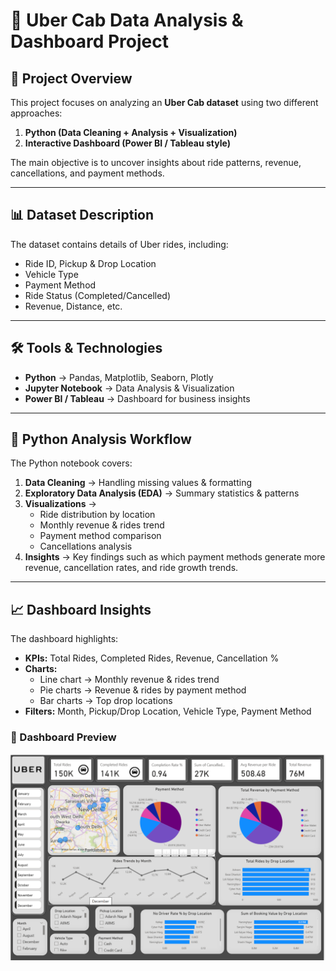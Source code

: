 # 🚖 Uber Cab Data Analysis & Dashboard Project  

## 📌 Project Overview  
This project focuses on analyzing an **Uber Cab dataset** using two different approaches:  
1. **Python (Data Cleaning + Analysis + Visualization)**  
2. **Interactive Dashboard (Power BI / Tableau style)**  

The main objective is to uncover insights about ride patterns, revenue, cancellations, and payment methods.  

---

## 📊 Dataset Description  
The dataset contains details of Uber rides, including:  
- Ride ID, Pickup & Drop Location  
- Vehicle Type  
- Payment Method  
- Ride Status (Completed/Cancelled)  
- Revenue, Distance, etc.  

---

## 🛠 Tools & Technologies  
- **Python** → Pandas, Matplotlib, Seaborn, Plotly  
- **Jupyter Notebook** → Data Analysis & Visualization  
- **Power BI / Tableau** → Dashboard for business insights  

---

## 🐍 Python Analysis Workflow  
The Python notebook covers:  
1. **Data Cleaning** → Handling missing values & formatting  
2. **Exploratory Data Analysis (EDA)** → Summary statistics & patterns  
3. **Visualizations** →  
   - Ride distribution by location  
   - Monthly revenue & rides trend  
   - Payment method comparison  
   - Cancellations analysis  
4. **Insights** → Key findings such as which payment methods generate more revenue, cancellation rates, and ride growth trends.  

---

## 📈 Dashboard Insights  
The dashboard highlights:  
- **KPIs:** Total Rides, Completed Rides, Revenue, Cancellation %  
- **Charts:**  
  - Line chart → Monthly revenue & rides trend  
  - Pie charts → Revenue & rides by payment method  
  - Bar charts → Top drop locations  
- **Filters:** Month, Pickup/Drop Location, Vehicle Type, Payment Method  

### 📸 Dashboard Preview  
![Dashboard Screenshot](dashboard.png)  

  
